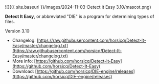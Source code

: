 ![]({{ site.baseurl }}/images/2024-11-03-Detect it Easy 3.10/mascot.png)

**Detect It Easy**, or abbreviated "DIE" is a program for determining types of files.

Version 3.10

- Changelog: [https://raw.githubusercontent.com/horsicq/Detect-It-Easy/master/changelog.txt](https://raw.githubusercontent.com/horsicq/Detect-It-Easy/master/changelog.txt)
- More info: [https://github.com/horsicq/Detect-It-Easy](https://github.com/horsicq/Detect-It-Easy)
- Download: [https://github.com/horsicq/DIE-engine/releases](https://github.com/horsicq/DIE-engine/releases)

